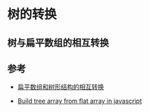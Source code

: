 # 树的转换



## 树与扁平数组的相互转换





## 参考

- [扁平数组和树形结构的相互转换](https://segmentfault.com/a/1190000017214328)

- [Build tree array from flat array in javascript](https://stackoverflow.com/questions/18017869/build-tree-array-from-flat-array-in-javascript)

